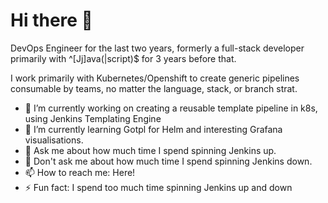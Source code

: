 # Hi there 👋

DevOps Engineer for the last two years, formerly a full-stack developer primarily with ^[Jj]ava(|script)$ for 3 years before that.

I work primarily with Kubernetes/Openshift to create generic pipelines consumable by teams, no matter the language, stack, or branch strat.


- 🔭 I’m currently working on creating a reusable template pipeline in k8s, using Jenkins Templating Engine
- 🌱 I’m currently learning Gotpl for Helm and interesting Grafana visualisations.
- 💬 Ask me about how much time I spend spinning Jenkins up.
- 💬 Don't ask me about how much time I spend spinning Jenkins down.
- 📫 How to reach me: Here!
- ⚡ Fun fact: I spend too much time spinning Jenkins up and down
